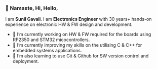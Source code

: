 ### 🙏 Namaste, Hi, Hello,
I am **Sunil Gavali**. I am **Electronics Engineer** with 30 years+ hands-on experience on electronic HW & FW design and development. 
- 🔭 I’m currently working on HW & FW required for the boards using RP2350 and STM32 micocontrollers. 
- 🌱 I’m currently improving my skills on the utilising C & C++ for embedded systems applications.
- 🌱 I’m also learning to use Git & Github for SW version control and deployment.

<!--
**GavSun/GavSun** is a ✨ _special_ ✨ repository because its `README.md` (this file) appears on your GitHub profile.

Here are some ideas to get you started:

- 🔭 I’m currently working on ...
- 🌱 I’m currently learning ...
- 👯 I’m looking to collaborate on ...
- 🤔 I’m looking for help with ...
- 💬 Ask me about ...
- 📫 How to reach me: ...
- 😄 Pronouns: ...
- ⚡ Fun fact: ...
-->
